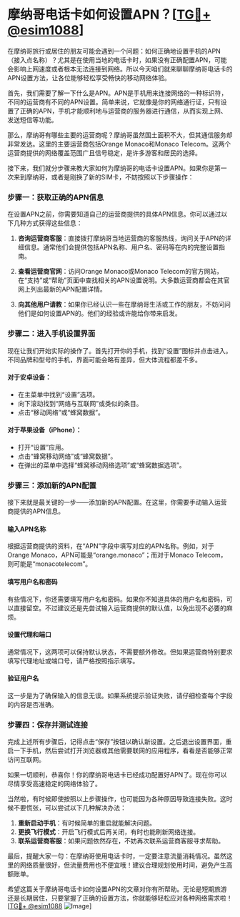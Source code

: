# 摩纳哥电话卡如何设置APN？[[TG💪+ @esim1088](https://t.me/s/esim1088)]

在摩纳哥旅行或居住的朋友可能会遇到一个问题：如何正确地设置手机的APN（接入点名称）？尤其是在使用当地的电话卡时，如果没有正确配置APN，可能会影响上网速度或者根本无法连接到网络。所以今天咱们就来聊聊摩纳哥电话卡的APN设置方法，让各位能够轻松享受畅快的移动网络体验。

首先，我们需要了解一下什么是APN。APN是手机用来连接网络的一种标识符，不同的运营商有不同的APN设置。简单来说，它就像是你的网络通行证，只有设置了正确的APN，手机才能顺利地与运营商的服务器进行通信，从而实现上网、发送短信等功能。

那么，摩纳哥有哪些主要的运营商呢？摩纳哥虽然国土面积不大，但其通信服务却非常发达。这里的主要运营商包括Orange Monaco和Monaco Telecom。这两个运营商提供的网络覆盖范围广且信号稳定，是许多游客和居民的选择。

接下来，我们就分步骤来教大家如何为摩纳哥的电话卡设置APN。如果你是第一次来到摩纳哥，或者是刚换了新的SIM卡，不妨按照以下步骤操作：

### 步骤一：获取正确的APN信息

在设置APN之前，你需要知道自己的运营商提供的具体APN信息。你可以通过以下几种方式获得这些信息：

1. **咨询运营商客服**：直接拨打摩纳哥当地运营商的客服热线，询问关于APN的详细信息。通常他们会提供包括APN名称、用户名、密码等在内的完整设置指南。
   
2. **查看运营商官网**：访问Orange Monaco或Monaco Telecom的官方网站，在“支持”或“帮助”页面中查找相关的APN设置说明。大多数运营商都会在其官网上列出最新的APN配置详情。

3. **向其他用户请教**：如果你已经认识一些在摩纳哥生活或工作的朋友，不妨问问他们是如何设置APN的。他们的经验或许能给你带来启发。

### 步骤二：进入手机设置界面

现在让我们开始实际的操作了。首先打开你的手机，找到“设置”图标并点击进入。不同品牌和型号的手机，界面可能会略有差异，但大体流程都差不多。

#### 对于安卓设备：
- 在主菜单中找到“设置”选项。
- 向下滚动找到“网络与互联网”或类似的条目。
- 点击“移动网络”或“蜂窝数据”。

#### 对于苹果设备（iPhone）：
- 打开“设置”应用。
- 点击“蜂窝移动网络”或“蜂窝数据”。
- 在弹出的菜单中选择“蜂窝移动网络选项”或“蜂窝数据选项”。

### 步骤三：添加新的APN配置

接下来就是最关键的一步——添加新的APN配置。在这里，你需要手动输入运营商提供的APN信息。

#### 输入APN名称
根据运营商提供的资料，在“APN”字段中填写对应的APN名称。例如，对于Orange Monaco，APN可能是“orange.monaco”；而对于Monaco Telecom，则可能是“monacotelecom”。

#### 填写用户名和密码
有些情况下，你还需要填写用户名和密码。如果你不知道具体的用户名和密码，可以直接留空。不过建议还是先尝试输入运营商提供的默认值，以免出现不必要的麻烦。

#### 设置代理和端口
通常情况下，这两项可以保持默认状态，不需要额外修改。但如果运营商特别要求填写代理地址或端口号，请严格按照指示填写。

#### 验证用户名
这一步是为了确保输入的信息无误。如果系统提示验证失败，请仔细检查每个字段的内容是否准确。

### 步骤四：保存并测试连接

完成上述所有步骤后，记得点击“保存”按钮以确认新设置。之后退出设置界面，重启一下手机，然后尝试打开浏览器或其他需要联网的应用程序，看看是否能够正常访问互联网。

如果一切顺利，恭喜你！你的摩纳哥电话卡已经成功配置好APN了。现在你可以尽情享受高速稳定的网络体验了。

当然啦，有时候即使按照以上步骤操作，也可能因为各种原因导致连接失败。这时候不要慌张，可以尝试以下几种解决办法：

1. **重新启动手机**：有时候简单的重启就能解决问题。
2. **更换飞行模式**：开启飞行模式后再关闭，有时也能刷新网络连接。
3. **联系运营商客服**：如果问题依然存在，不妨再次联系运营商客服寻求帮助。

最后，提醒大家一句：在摩纳哥使用电话卡时，一定要注意流量消耗情况。虽然这里的网络质量很好，但流量费用也不便宜哦！建议合理规划使用时间，避免产生高额账单。

希望这篇关于摩纳哥电话卡如何设置APN的文章对你有所帮助。无论是短期旅游还是长期居住，只要掌握了正确的设置方法，你就能够轻松应对各种网络需求啦！[[TG💪+ @esim1088](https://t.me/s/esim1088) ![Image](https://i.postimg.cc/4NQfJmqS/Snipaste-2025-05-13-00-14-12.png)]